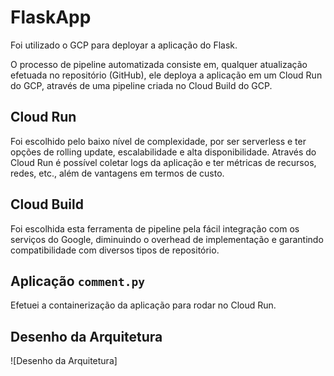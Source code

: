 # FlaskApp

Foi utilizado o GCP para deployar a aplicação do Flask.

O processo de pipeline automatizada consiste em, qualquer atualização efetuada no repositório (GitHub), ele deploya a aplicação em um Cloud Run do GCP, através de uma pipeline criada no Cloud Build do GCP.

## Cloud Run

Foi escolhido pelo baixo nível de complexidade, por ser serverless e ter opções de rolling update, escalabilidade e alta disponibilidade. Através do Cloud Run é possível coletar logs da aplicação e ter métricas de recursos, redes, etc., além de vantagens em termos de custo.

## Cloud Build

Foi escolhida esta ferramenta de pipeline pela fácil integração com os serviços do Google, diminuindo o overhead de implementação e garantindo compatibilidade com diversos tipos de repositório.

## Aplicação `comment.py`

Efetuei a containerização da aplicação para rodar no Cloud Run.

## Desenho da Arquitetura

![Desenho da Arquitetura]

